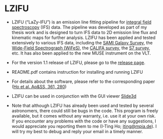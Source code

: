 # LZIFU
* LZIFU (“LaZy-IFU”) is an emission line fitting pipeline for [integral field spectroscopy](https://en.wikipedia.org/wiki/Integral_field_spectrograph) (IFS) data. The pipeline was developed as part of my thesis work and is designed to turn IFS data to 2D emission line flux and kinematic maps for further analysis. LZIFU has been applied and tested extensively to various IFS data, including the [SAMI Galaxy Survey](sami-survey.org), the [Wide-Field Spectrograph (WiFeS)](http://rsaa.anu.edu.au/observatories/instruments/wide-field-spectrograph-wifes), the [CALIFA survey](www.caha.es/CALIFA/public_html/), the [S7 survey](https://miocene.anu.edu.au/S7/), etc. It has also been applied to the new MUSE instrument on the VLT. 

* For the version 1.1 release of LZIFU, please go to the [release page](https://github.com/hoiting/LZIFU/releases). 

* README.pdf contains instruction for installing and running LZIFU

* For details about the software, please refer to the corresponding paper ([Ho et al. Ap&SS, 361, 280](http://adsabs.harvard.edu/abs/2016Ap%26SS.361..280H))

* LZIFU can be used in conjunction with the GUI viewer [Slide3d](https://github.com/hoiting/slide3d)

* Note that although LZIFU has already been used and tested by several astronomers, there could still be bugs in the code. This program is freely available, but it comes without any warranty, i.e. use it at your own risk. If you encounter any problems with the code or have any suggestions, I would appreciate you reporting them to me (I-Ting Ho; iting@mpia.de). I will try my best to debug and reply your email in a timely manner. 

